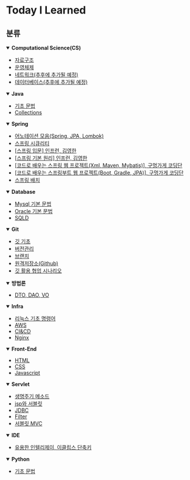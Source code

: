 # Today I Learned

## 분류

<details open>
<summary> <strong>Computational Science(CS)</strong> </summary>
<div markdown="1">

- [자료구조](https://github.com/97Fekim/TIL/tree/master/Data%20Structure)
- [운영체제](https://github.com/97Fekim/TIL/tree/master/os)
- [네트워크(추후에 추가될 예정)]()
- [데이터베이스(추후에 추가될 예정)]() 

</div>
</details>

<details open>
<summary> <strong>Java</strong> </summary>
<div markdown="1">

- [기초 문법](https://github.com/97Fekim/Java_basic)
- [Collections](https://github.com/97Fekim/TIL/tree/master/Java/Collections.md)

</div>
</details>


<details open>
<summary> <strong>Spring</strong> </summary>
<div markdown="1">

- [어노테이션 모음(Spring, JPA, Lombok)](https://github.com/97Fekim/TIL/blob/master/Spring/%EC%BD%94%EB%93%9C%EB%A1%9C%20%EB%B0%B0%EC%9A%B0%EB%8A%94%20%EC%8A%A4%ED%94%84%EB%A7%81%EB%B6%80%ED%8A%B8%20%EC%9B%B9%20%ED%94%84%EB%A1%9C%EC%A0%9D%ED%8A%B8/02.%20Annotation%20%EB%AA%A8%EC%9D%8C.md)
- [스프링 시큐리티](https://github.com/97Fekim/TIL/blob/master/Spring/%EC%8A%A4%ED%94%84%EB%A7%81%20%EC%8B%9C%ED%81%90%EB%A6%AC%ED%8B%B0.md)
- [[스프링 입문] 인프런, 김영한](https://github.com/97Fekim/TIL/tree/master/Spring/%EC%8A%A4%ED%94%84%EB%A7%81%20%EC%9E%85%EB%AC%B8)
- [[스프링 기본 원리] 인프런, 김영한](https://github.com/97Fekim/TIL/tree/master/Spring/%EC%8A%A4%ED%94%84%EB%A7%81%20%ED%95%B5%EC%8B%AC%20%EC%9B%90%EB%A6%AC%20-%20%EA%B8%B0%EB%B3%B8)
- [[코드로 배우는 스프링 웹 프로젝트(Xml, Maven, Mybatis)], 구멍가게 코딩단](https://github.com/97Fekim/TIL/tree/master/Spring/%EC%BD%94%EB%93%9C%EB%A1%9C%20%EB%B0%B0%EC%9A%B0%EB%8A%94%20%EC%8A%A4%ED%94%84%EB%A7%81%20%EC%9B%B9%20%ED%94%84%EB%A1%9C%EC%A0%9D%ED%8A%B8)
- [[코드로 배우는 스프링부트 웹 프로젝트(Boot, Gradle, JPA)], 구멍가게 코딩단](https://github.com/97Fekim/TIL/tree/master/Spring/%EC%BD%94%EB%93%9C%EB%A1%9C%20%EB%B0%B0%EC%9A%B0%EB%8A%94%20%EC%8A%A4%ED%94%84%EB%A7%81%EB%B6%80%ED%8A%B8%20%EC%9B%B9%20%ED%94%84%EB%A1%9C%EC%A0%9D%ED%8A%B8)
- [스프링 배치](https://github.com/97Fekim/TIL/tree/master/Spring/%EC%8A%A4%ED%94%84%EB%A7%81%20%EB%B0%B0%EC%B9%98)

</div>
</details>

<details open>
<summary> <strong>Database</strong> </summary>
<div markdown="1">

- [Mysql 기본 문법](https://github.com/97Fekim/TIL/blob/master/DataBase/mysql.md)
- [Oracle 기본 문법](https://github.com/97Fekim/TIL/blob/master/DataBase/oracle.md)
- [SQLD](https://github.com/97Fekim/TIL/blob/master/DataBase/sqld.md)

</div>
</details>

<details open>
<summary> <strong>Git</strong> </summary>
<div markdown="1">

- [깃 기초](https://github.com/97Fekim/TIL/blob/master/Git/1.%20Git%20Basic.md)
- [버전관리](https://github.com/97Fekim/TIL/blob/master/Git/2.%20Version%20management.md)
- [브랜치](https://github.com/97Fekim/TIL/blob/master/Git/3.%20Branch.md)
- [원격저장소(Github)](https://github.com/97Fekim/TIL/blob/master/Git/4.%20Remote%20Rapository(Github).md)
- [깃 활용 협업 시나리오](https://github.com/97Fekim/TIL/blob/master/Git/5.%20%EA%B9%83%20%ED%98%91%EC%97%85%20%EC%8B%9C%EB%82%98%EB%A6%AC%EC%98%A4.md)

</div>
</details>

<details open>
<summary> <strong>방법론</strong> </summary>
<div markdown="1">

- [DTO, DAO, VO](https://github.com/97Fekim/TIL/blob/master/Methology/dto_dao_vo.md)

</div>
</details>

<details open>
<summary> <strong>Infra</strong> </summary>
<div markdown="1">

- [리눅스 기초 명령어](https://github.com/97Fekim/TIL/blob/master/Infra/01.%20Linux%20basic.md)
- [AWS](https://github.com/97Fekim/TIL/blob/master/Infra/04.%20AWS.md)
- [CI&CD](https://github.com/97Fekim/TIL/blob/master/Infra/03.%20CI%26CD.md)
- [Nginx](https://github.com/97Fekim/TIL/blob/master/Infra/02.%20Nginx.md)

</div>
</details>

<details open>
<summary> <strong>Front-End</strong> </summary>
<div markdown="1">

- [HTML](https://github.com/97Fekim/TIL/tree/master/Front-End/HTML)
- [CSS](https://github.com/97Fekim/TIL/tree/master/Front-End/CSS)
- [Javascript](https://github.com/97Fekim/TIL/tree/master/Front-End/Javascript)

</div>
</details>

<details open>
<summary> <strong>Servlet</strong> </summary>
<div markdown="1">

- [생명주기 메소드](https://github.com/97Fekim/TIL/blob/master/Servlet/2.%20%EC%83%9D%EB%AA%85%EC%A3%BC%EA%B8%B0%20%EB%A9%94%EC%86%8C%EB%93%9C.md)
- [jsp와 서블릿](https://github.com/97Fekim/TIL/blob/master/Servlet/3.%20jsp%EC%99%80%20%EC%84%9C%EB%B8%94%EB%A6%BF.md)
- [JDBC](https://github.com/97Fekim/TIL/blob/master/Servlet/4.%20jdbc.md)
- [Filter](https://github.com/97Fekim/TIL/blob/master/Servlet/5.%20Filter.md)
- [서블릿 MVC](https://github.com/97Fekim/TIL/blob/master/Servlet/6.%20MVC%EB%A1%9C%20%EA%B5%AC%ED%98%84%ED%95%98%EA%B8%B0.md)

</div>
</details>

<details open>
<summary> <strong>IDE</strong> </summary>
<div markdown="1">

- [유용한 인텔리제이, 이클립스 단축키](https://github.com/97Fekim/TIL/blob/master/Java/%EB%8B%A8%EC%B6%95%ED%82%A4.md)

</div>
</details>

<details open>
<summary> <strong>Python</strong> </summary>
<div markdown="1">

- [기초 문법](https://github.com/97Fekim/TIL/tree/master/Python)

</div>
</details >
